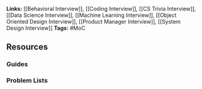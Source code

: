 **Links:** [[Behavioral Interview]], [[Coding Interview]], [[CS Trivia Interview]], [[Data Science Interview]], [[Machine Learning Interview]], [[Object Oriented Design Interview]], [[Product Manager Interview]], [[System Design Interview]]
**Tags:** #MoC 

## Resources
### Guides

### Problem Lists

